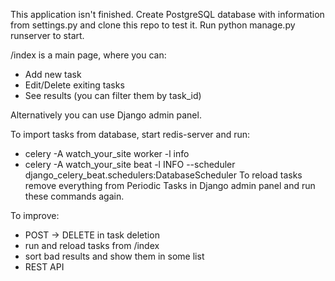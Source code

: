 This application isn't finished. Create PostgreSQL database with information from settings.py and clone this repo to test it. Run python manage.py runserver to start.

/index is a main page, where you can:
- Add new task
- Edit/Delete exiting tasks
- See results (you can filter them by task_id)

Alternatively you can use Django admin panel.

To import tasks from database, start redis-server and run:
- celery -A watch_your_site worker -l info
- celery -A watch_your_site beat -l INFO --scheduler django_celery_beat.schedulers:DatabaseScheduler
To reload tasks remove everything from Periodic Tasks in Django admin panel and run these commands again.

To improve:
- POST -> DELETE in task deletion
- run and reload tasks from /index
- sort bad results and show them in some list
- REST API
